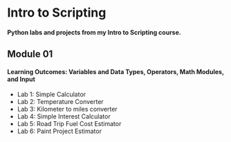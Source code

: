 # Intro to Scripting

#### Python labs and projects from my Intro to Scripting course.

## Module 01
#### Learning Outcomes: Variables and Data Types, Operators, Math Modules, and Input
- Lab 1: Simple Calculator
- Lab 2: Temperature Converter
- Lab 3: Kilometer to miles converter
- Lab 4: Simple Interest Calculator
- Lab 5: Road Trip Fuel Cost Estimator
- Lab 6: Paint Project Estimator
